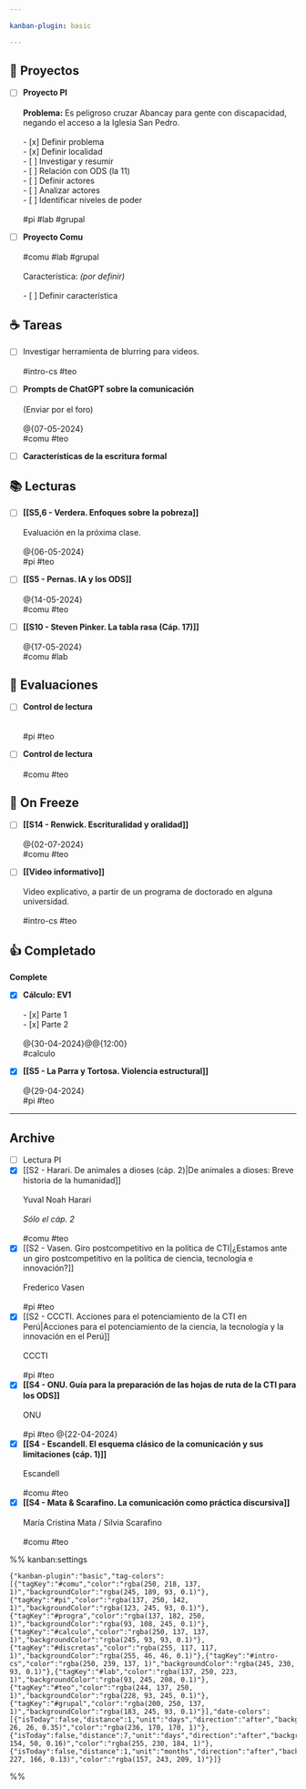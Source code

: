 ```yaml
---

kanban-plugin: basic

---
```


## 🧱 Proyectos

- [ ] **Proyecto PI**<br><br>**Problema:** Es peligroso cruzar Abancay para gente con discapacidad, negando el acceso a la Iglesia San Pedro.<br><br>- [x] Definir problema<br>- [x] Definir localidad<br>- [ ] Investigar y resumir<br>- [ ] Relación con ODS (la 11)<br>- [ ] Definir actores<br>- [ ] Analizar actores<br>- [ ] Identificar niveles de poder<br><br>#pi #lab #grupal
- [ ] **Proyecto Comu**<br><br>#comu #lab #grupal <br><br>Característica: *(por definir)*<br><br>- [ ] Definir característica


## ☕ Tareas

- [ ] Investigar herramienta de blurring para videos.<br><br>#intro-cs #teo
- [ ] **Prompts de ChatGPT sobre la comunicación**<br><br>(Enviar por el foro)<br><br>@{07-05-2024}<br>#comu #teo
- [ ] **Características de la escritura formal**


## 📚 Lecturas

- [ ] **[[S5,6 - Verdera. Enfoques sobre la pobreza]]**<br><br>Evaluación en la próxima clase.<br><br>@{06-05-2024}<br>#pi #teo
- [ ] **[[S5 - Pernas. IA y los ODS]]**<br><br>@{14-05-2024}<br>#comu #teo
- [ ] **[[S10 - Steven Pinker. La tabla rasa (Cáp. 17)]]**<br><br>@{17-05-2024}<br>#comu #lab


## 📄 Evaluaciones

- [ ] **Control de lectura**<br><br><br>#pi #teo
- [ ] **Control de lectura**<br><br>#comu #teo


## 🧊 On Freeze

- [ ] **[[S14 - Renwick. Escrituralidad y oralidad]]**<br><br>@{02-07-2024}<br>#comu #teo
- [ ] **[[Video informativo]]**<br><br>Video explicativo, a partir de un programa de doctorado en alguna universidad.<br><br>#intro-cs #teo


## 👍 Completado

**Complete**
- [x] **Cálculo: EV1**<br><br>- [x] Parte 1<br>- [x] Parte 2<br><br>@{30-04-2024}@@{12:00}<br>#calculo
- [x] **[[S5 - La Parra y Tortosa. Violencia estructural]]**<br><br>@{29-04-2024}<br>#pi #teo


***

## Archive

- [ ] Lectura PI
- [x] [[S2 - Harari. De animales a dioses (cáp. 2)|De animales a dioses: Breve historia de la humanidad]]<br><br>Yuval Noah Harari<br><br>*Sólo el cáp. 2*<br><br>#comu #teo
- [x] [[S2 - Vasen. Giro postcompetitivo en la política de CTI|¿Estamos ante un  giro postcompetitivo  en la política de ciencia, tecnología e innovación?]]<br><br>Frederico Vasen<br><br>#pi #teo
- [x] [[S2 - CCCTI. Acciones para el potenciamiento de la CTI en Perú|Acciones para el potenciamiento de la ciencia, la tecnología y la innovación en el Perú]]<br><br>CCCTI<br><br>#pi #teo
- [x] **[[S4 - ONU. Guía para la preparación de las hojas de ruta de la CTI para los ODS]]**<br><br>ONU<br><br>#pi #teo @{22-04-2024}
- [x] **[[S4 - Escandell. El esquema clásico de la comunicación y sus limitaciones (cáp. 1)]]**<br><br>Escandell<br><br>#comu #teo
- [x] **[[S4 - Mata & Scarafino. La comunicación como práctica discursiva]]**<br><br>María Cristina Mata / Silvia Scarafino<br><br>#comu #teo

%% kanban:settings
```
{"kanban-plugin":"basic","tag-colors":[{"tagKey":"#comu","color":"rgba(250, 218, 137, 1)","backgroundColor":"rgba(245, 189, 93, 0.1)"},{"tagKey":"#pi","color":"rgba(137, 250, 142, 1)","backgroundColor":"rgba(123, 245, 93, 0.1)"},{"tagKey":"#progra","color":"rgba(137, 182, 250, 1)","backgroundColor":"rgba(93, 108, 245, 0.1)"},{"tagKey":"#calculo","color":"rgba(250, 137, 137, 1)","backgroundColor":"rgba(245, 93, 93, 0.1)"},{"tagKey":"#discretas","color":"rgba(255, 117, 117, 1)","backgroundColor":"rgba(255, 46, 46, 0.1)"},{"tagKey":"#intro-cs","color":"rgba(250, 239, 137, 1)","backgroundColor":"rgba(245, 230, 93, 0.1)"},{"tagKey":"#lab","color":"rgba(137, 250, 223, 1)","backgroundColor":"rgba(93, 245, 208, 0.1)"},{"tagKey":"#teo","color":"rgba(244, 137, 250, 1)","backgroundColor":"rgba(228, 93, 245, 0.1)"},{"tagKey":"#grupal","color":"rgba(200, 250, 137, 1)","backgroundColor":"rgba(183, 245, 93, 0.1)"}],"date-colors":[{"isToday":false,"distance":1,"unit":"days","direction":"after","backgroundColor":"rgba(104, 26, 26, 0.35)","color":"rgba(236, 170, 170, 1)"},{"isToday":false,"distance":7,"unit":"days","direction":"after","backgroundColor":"rgba(180, 154, 50, 0.16)","color":"rgba(255, 230, 184, 1)"},{"isToday":false,"distance":1,"unit":"months","direction":"after","backgroundColor":"rgba(75, 227, 166, 0.13)","color":"rgba(157, 243, 209, 1)"}]}
```
%%